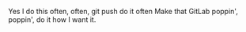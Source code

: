 Yes I do this often, often, git push do it often
Make that GitLab poppin', poppin', do it how I want it.
